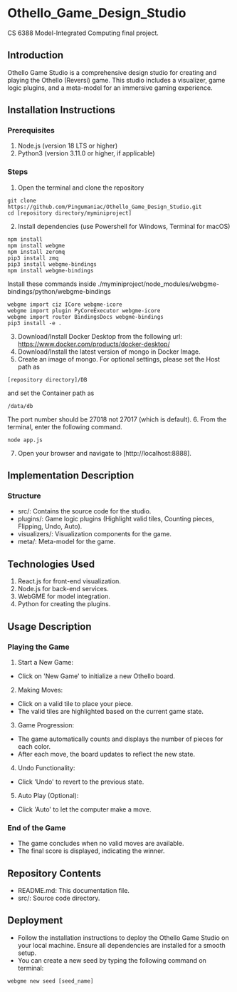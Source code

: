 # Othello_Game_Design_Studio
CS 6388 Model-Integrated Computing final project.

## Introduction
Othello Game Studio is a comprehensive design studio for creating and playing the Othello (Reversi) game. This studio includes a visualizer, game logic plugins, and a meta-model for an immersive gaming experience.

## Installation Instructions

### Prerequisites
1. Node.js (version 18 LTS or higher)
2. Python3 (version 3.11.0 or higher, if applicable)

### Steps 
1. Open the terminal and clone the repository 
```
git clone https://github.com/Pingumaniac/Othello_Game_Design_Studio.git
cd [repository directory/myminiproject]
```
2. Install dependencies (use Powershell for Windows, Terminal for macOS)
```
npm install
npm install webgme
npm install zeromq
pip3 install zmq
pip3 install webgme-bindings
npm install webgme-bindings
```
Install these commands inside ./myminiproject/node_modules/webgme-bindings/python/webgme-bindings
```
webgme import ciz ICore webgme-icore
webgme import plugin PyCoreExecutor webgme-icore
webgme import router BindingsDocs webgme-bindings
pip3 install -e .
```
3. Download/Install Docker Desktop from the following url: https://www.docker.com/products/docker-desktop/
4. Download/Install the latest version of mongo in Docker Image.
5. Create an image of mongo. For optional settings, please set the Host path as
```
[repository directory]/DB
```
and set the Container path as
```
/data/db
```
The port number should be 27018 not 27017 (which is default).
6. From the terminal, enter the following command.
```
node app.js
```
7. Open your browser and navigate to [http://localhost:8888].

## Implementation Description

### Structure
* src/: Contains the source code for the studio.
* plugins/: Game logic plugins (Highlight valid tiles, Counting pieces, Flipping, Undo, Auto).
* visualizers/: Visualization components for the game.
* meta/: Meta-model for the game.

## Technologies Used
1. React.js for front-end visualization.
2. Node.js for back-end services.
3. WebGME for model integration.
4. Python for creating the plugins.


## Usage Description

### Playing the Game
1. Start a New Game:
* Click on 'New Game' to initialize a new Othello board.
2. Making Moves:
* Click on a valid tile to place your piece.
* The valid tiles are highlighted based on the current game state.
3. Game Progression:
* The game automatically counts and displays the number of pieces for each color.
* After each move, the board updates to reflect the new state.
4. Undo Functionality:
* Click 'Undo' to revert to the previous state.
5. Auto Play (Optional):
* Click 'Auto' to let the computer make a move.

### End of the Game
* The game concludes when no valid moves are available.
* The final score is displayed, indicating the winner.

## Repository Contents
* README.md: This documentation file.
* src/: Source code directory.

## Deployment
* Follow the installation instructions to deploy the Othello Game Studio on your local machine. Ensure all dependencies are installed for a smooth setup.
* You can create a new seed by typing the following command on terminal:
```
webgme new seed [seed_name]
```